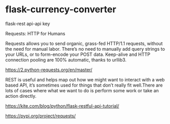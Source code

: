 # flask-currency-converter
flask-rest api-api key

Requests: HTTP for Humans

Requests allows you to send organic, grass-fed HTTP/1.1 requests, without the need for manual labor. 
There’s no need to manually add query strings to your URLs, or to form-encode your POST data.
Keep-alive and HTTP connection pooling are 100% automatic, thanks to urllib3.

https://2.python-requests.org/en/master/


REST is useful and helps map out how we might want to interact with a web based API, it’s sometimes used for things 
that don’t really fit well.There are lots of cases where what we want to do is perform some work or take an action directly. 


https://kite.com/blog/python/flask-restful-api-tutorial/

https://pypi.org/project/requests/
